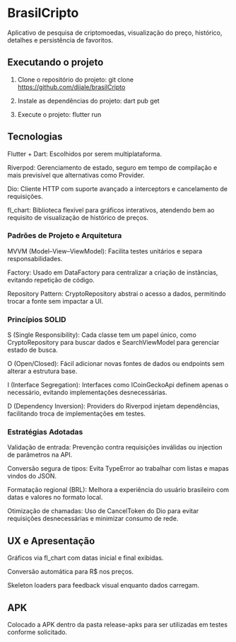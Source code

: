 # BrasilCripto

Aplicativo de pesquisa de criptomoedas, visualização do preço, histórico, detalhes e persistência de favoritos. 

## Executando o projeto

1. Clone o repositório do projeto:
   git clone https://github.com/diiale/brasilCripto

2. Instale as dependências do projeto:
   dart pub get

3. Execute o projeto:
   flutter run

## Tecnologias

Flutter + Dart: Escolhidos por serem multiplataforma.

Riverpod: Gerenciamento de estado, seguro em tempo de compilação e mais previsível que alternativas como Provider.

Dio: Cliente HTTP com suporte avançado a interceptors e cancelamento de requisições.

fl_chart: Biblioteca flexível para gráficos interativos, atendendo bem ao requisito de visualização de histórico de preços.

### Padrões de Projeto e Arquitetura

MVVM (Model–View–ViewModel): Facilita testes unitários e separa responsabilidades.

Factory: Usado em DataFactory para centralizar a criação de instâncias, evitando repetição de código.

Repository Pattern: CryptoRepository abstrai o acesso a dados, permitindo trocar a fonte sem impactar a UI.

### Princípios SOLID

S (Single Responsibility): Cada classe tem um papel único, como CryptoRepository para buscar dados e SearchViewModel para gerenciar estado de busca.

O (Open/Closed): Fácil adicionar novas fontes de dados ou endpoints sem alterar a estrutura base.

I (Interface Segregation): Interfaces como ICoinGeckoApi definem apenas o necessário, evitando implementações desnecessárias.

D (Dependency Inversion): Providers do Riverpod injetam dependências, facilitando troca de implementações em testes.

### Estratégias Adotadas

Validação de entrada: Prevenção contra requisições inválidas ou injection de parâmetros na API.

Conversão segura de tipos: Evita TypeError ao trabalhar com listas e mapas vindos do JSON.

Formatação regional (BRL): Melhora a experiência do usuário brasileiro com datas e valores no formato local.

Otimização de chamadas: Uso de CancelToken do Dio para evitar requisições desnecessárias e minimizar consumo de rede.

## UX e Apresentação

Gráficos via fl_chart com datas inicial e final exibidas.

Conversão automática para R$ nos preços.

Skeleton loaders para feedback visual enquanto dados carregam.

## APK

Colocado a APK dentro da pasta release-apks para ser utilizadas em testes conforme solicitado.